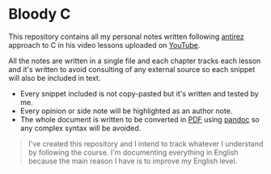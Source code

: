 # Bloody C

This repository contains all my personal notes written following [antirez](https://github.com/antirez) approach to C in his video lessons uploaded on [YouTube](https://www.youtube.com/@antirez).

All the notes are written in a single file and each chapter tracks each lesson and it's written to avoid consulting of any external source so each snippet will also be included in text. 


- Every snippet included is not copy-pasted but it's written and tested by me.
- Every opinion or side note will be highlighted as an author note.
- The whole document is written to be converted in [PDF](https://it.wikipedia.org/wiki/Portable_Document_Format) using [pandoc](https://pandoc.org/) so any complex syntax will be avoided.

> I've created this repository and I intend to track whatever I understand by following the course. I'm documenting everything in English because the main reason I have is to improve my English level.
